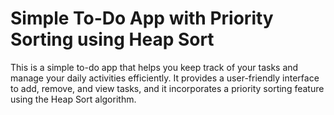 # Simple To-Do App with Priority Sorting using Heap Sort
This is a simple to-do app that helps you keep track of your tasks and manage your daily activities efficiently. It provides a user-friendly interface to add, remove, and view tasks, and it incorporates a priority sorting feature using the Heap Sort algorithm.
